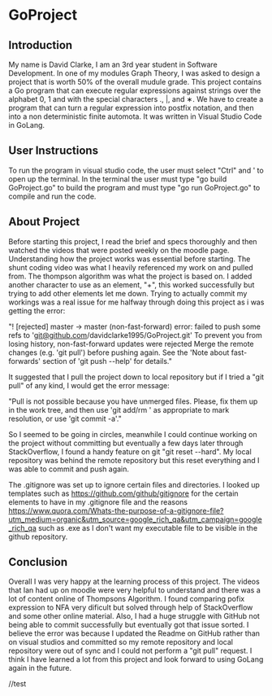 # GoProject

## Introduction

My name is David Clarke, I am an 3rd year student in Software Development. In one of my modules Graph Theory, I was asked to design a project that is worth 50% of the overall mudule grade. This project contains a Go program that can execute regular expressions against strings over the alphabet 0, 1 and with the special characters ., |, and ∗. We have to create a program that can turn a regular expression into postfix notation, and then into a non deterministic finite automota. It was written in Visual Studio Code in GoLang. 

## User Instructions

To run the program in visual studio code, the user must select "Ctrl" and ' to open up the terminal. In the terminal the user must type "go build GoProject.go" to build the program and must type "go run GoProject.go" to compile and run the code.

## About Project

Before starting this project, I read the brief and specs thoroughly and then watched the videos that were posted weekly on the moodle page. Understanding how the project works was essential before starting. The shunt coding video was what I heavily referenced my work on and pulled from. The thompson algorithm was what the project is based on. I added another character to use as an element, "+", this worked successfully but trying to add other elements let me down. Trying to actually commit my workings was a real issue for me halfway through doing this project as i was getting the error:

"! [rejected] master -> master (non-fast-forward) error: failed to push some refs to 'git@github.com/davidclarke1995/GoProject.git' To prevent you from losing history, non-fast-forward updates were rejected Merge the remote changes (e.g. 'git pull') before pushing again. See the 'Note about fast-forwards' section of 'git push --help' for details."

It suggested that I pull the project down to local repository but if I tried a "git pull" of any kind, I would get the error message:

"Pull is not possible because you have unmerged files. Please, fix them up in the work tree, and then use 'git add/rm ' as appropriate to mark resolution, or use 'git commit -a'."

So I seemed to be going in circles, meanwhile I could continue working on the project without committing but eventually a few days later through StackOverflow, I found a handy feature on git "git reset --hard". My local repository was behind the remote repository but this reset everything and I was able to commit and push again. 

The .gitignore was set up to ignore certain files and directories. I looked up templates such as https://github.com/github/gitignore for the certain elements to have in my .gitignore file and the reasons https://www.quora.com/Whats-the-purpose-of-a-gitignore-file?utm_medium=organic&utm_source=google_rich_qa&utm_campaign=google_rich_qa such as .exe as I don't want my executable file to be visible in the github repository.

## Conclusion

Overall I was very happy at the learning process of this project. The videos that Ian had up on moodle were very helpful to understand and there was a lot of content online of Thompsons Algorithm. I found comparing pofix expression to NFA very dificult but solved through help of StackOverflow and some other online material. Also, I had a huge struggle with GitHub not being able to commit successfully but eventually got that issue sorted. I believe the error was because I updated the Readme on GitHub rather than on visual studios and committed so my remote repository and local repository were out of sync and I could not perform a "git pull" request. I think I have learned a lot from this project and look forward to using GoLang again in the future. 

//test